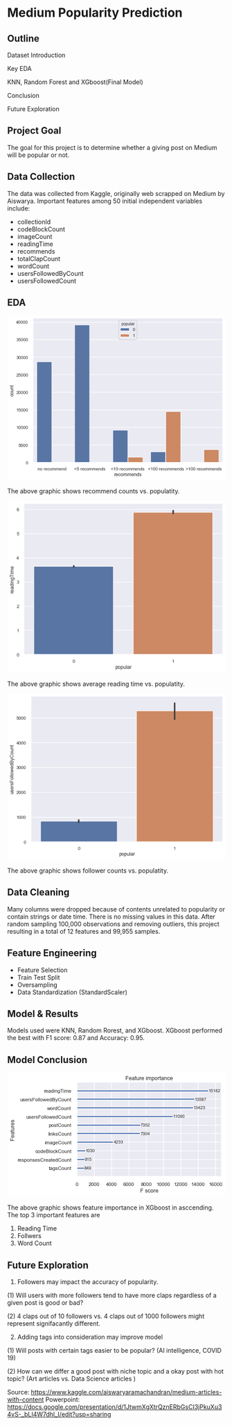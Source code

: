 # Medium Popularity Prediction

## Outline

Dataset Introduction

Key EDA

KNN, Random Forest and XGboost(Final Model)

Conclusion

Future Exploration

## Project Goal
The goal for this project is to determine whether a giving post on Medium will be popular or not.

## Data Collection

The data was collected from Kaggle, originally web scrapped on Medium by Aiswarya. Important features among 50 initial independent variables include:
  -  collectionId
  -  codeBlockCount
  -  imageCount
  -  readingTime
  -  recommends
  -  totalClapCount
  -  wordCount
  -  usersFollowedByCount
  -  usersFollowedCount
## EDA
![recommend.png](recommend.png)

The above graphic shows recommend counts vs. populatity.

![readingtime.png](readingtime.png)

The above graphic shows average reading time vs. populatity.

![followers.png](followers.png)

The above graphic shows follower counts vs. populatity.

## Data Cleaning

Many columns were dropped because of contents unrelated to popularity or contain strings or date time. There is no missing values in this data. After random sampling 100,000 observations and removing outliers, this project resulting in a total of 12 features and 99,955 samples.

## Feature Engineering

-  Feature Selection
-  Train Test Split
-  Oversampling
-  Data Standardization (StandardScaler)

## Model & Results

Models used were KNN, Random Rorest, and XGboost. XGboost performed the best with F1 score: 0.87 and Accuracy: 0.95.

## Model Conclusion

![xgboost.png](xgboost.png)

The above graphic shows feature importance in XGboost in asccending. The top 3 important features are

1. Reading Time
2. Follwers
3. Word Count

## Future Exploration

1. Followers may impact the accuracy of popularity. 

(1) Will users with more followers tend to have more claps regardless of a given post is good or bad? 

(2) 4 claps out of 10 followers vs. 4 claps out of 1000 followers might represent signifacantly different.

2. Adding tags into consideration may improve model

(1) Will posts with certain tags easier to be popular? (AI intelligence, COVID 19)

(2) How can we differ a good post with niche topic and a okay post with hot topic? (Art articles vs. Data Science articles )

Source: https://www.kaggle.com/aiswaryaramachandran/medium-articles-with-content
Powerpoint: https://docs.google.com/presentation/d/1JtwmXgXtrQznERbGsCI3jPkuXu34vS-_bLI4W7dhl_I/edit?usp=sharing
